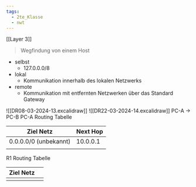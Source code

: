 ```yaml
---
tags:
  - 2te_Klasse
  - nwt
---
```

[[Layer 3]]
> Wegfindung von einem Host 

- selbst
	- 127.0.0.0/8  
- lokal 
	- Kommunikation innerhalb des lokalen Netzwerks 
- remote 
	- Kommunikation mit entfernten Netzwerken über das Standard Gateway 

![[DR08-03-2024-13.excalidraw]]
![[DR22-03-2024-14.excalidraw]]
PC-A → PC-B
PC-A Routing Tabelle

| Ziel Netz             | Next Hop |
| --------------------- | -------- |
| 0.0.0.0/0 (unbekannt) | 10.0.0.1 |
|                       |          |
R1 Routing Tabelle

| Ziel Netz |     |
| --------- | --- |
|           |     |

